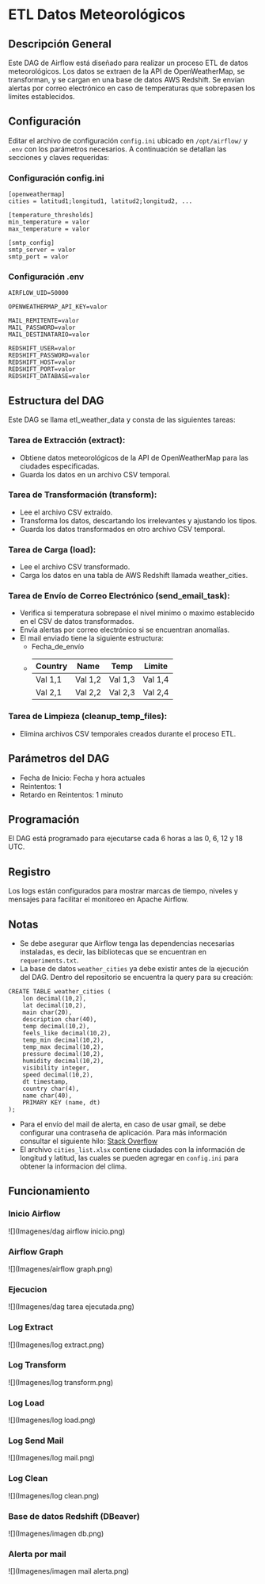 # ETL Datos Meteorológicos

## Descripción General
Este DAG de Airflow está diseñado para realizar un proceso ETL de datos meteorológicos. Los datos se extraen de la API de OpenWeatherMap, se transforman, y se cargan en una base de datos AWS Redshift. Se envían alertas por correo electrónico en caso de temperaturas que sobrepasen los limites establecidos.

## Configuración
Editar el archivo de configuración `config.ini` ubicado en `/opt/airflow/` y `.env` con los parámetros necesarios. A continuación se detallan las secciones y claves requeridas:

### Configuración config.ini
```
[openweathermap]
cities = latitud1;longitud1, latitud2;longitud2, ...

[temperature_thresholds]
min_temperature = valor
max_temperature = valor

[smtp_config]
smtp_server = valor
smtp_port = valor
```

### Configuración .env
```
AIRFLOW_UID=50000

OPENWEATHERMAP_API_KEY=valor

MAIL_REMITENTE=valor
MAIL_PASSWORD=valor
MAIL_DESTINATARIO=valor

REDSHIFT_USER=valor
REDSHIFT_PASSWORD=valor
REDSHIFT_HOST=valor
REDSHIFT_PORT=valor
REDSHIFT_DATABASE=valor
```

## Estructura del DAG
Este DAG se llama etl_weather_data y consta de las siguientes tareas:

### Tarea de Extracción (extract):
* Obtiene datos meteorológicos de la API de OpenWeatherMap para las ciudades especificadas.
* Guarda los datos en un archivo CSV temporal.

### Tarea de Transformación (transform):
* Lee el archivo CSV extraído.
* Transforma los datos, descartando los irrelevantes y ajustando los tipos.
* Guarda los datos transformados en otro archivo CSV temporal.

### Tarea de Carga (load):
* Lee el archivo CSV transformado.
* Carga los datos en una tabla de AWS Redshift llamada weather_cities.

### Tarea de Envío de Correo Electrónico (send_email_task):
* Verifica si temperatura sobrepase el nivel minimo o maximo establecido en el CSV de datos transformados.
* Envía alertas por correo electrónico si se encuentran anomalías.
* El mail enviado tiene la siguiente estructura:
  	- Fecha_de_envío
	- | Country | Name    | Temp    | Limite  |
	  | ------- | ------- | ------- | ------- |
	  | Val 1,1 | Val 1,2 | Val 1,3 | Val 1,4 |
	  | Val 2,1 | Val 2,2 | Val 2,3 | Val 2,4 | 

### Tarea de Limpieza (cleanup_temp_files):
* Elimina archivos CSV temporales creados durante el proceso ETL.

## Parámetros del DAG
* Fecha de Inicio: Fecha y hora actuales
* Reintentos: 1
* Retardo en Reintentos: 1 minuto

## Programación
El DAG está programado para ejecutarse cada 6 horas a las 0, 6, 12 y 18 UTC.

## Registro
Los logs están configurados para mostrar marcas de tiempo, niveles y mensajes para facilitar el monitoreo en Apache Airflow.

## Notas
* Se debe asegurar que Airflow tenga las dependencias necesarias instaladas, es decir, las bibliotecas que se encuentran en `requeriments.txt`.
* La base de datos `weather_cities` ya debe existir antes de la ejecución del DAG. Dentro del repositorio se encuentra la query para su creación:
```
CREATE TABLE weather_cities (
	lon decimal(10,2),
	lat decimal(10,2),
    main char(20),
    description char(40),
    temp decimal(10,2),
    feels_like decimal(10,2),
    temp_min decimal(10,2),
    temp_max decimal(10,2),
    pressure decimal(10,2),
    humidity decimal(10,2),
    visibility integer,
    speed decimal(10,2),
    dt timestamp,
    country char(4),
    name char(40),
    PRIMARY KEY (name, dt)
);
```
* Para el envío del mail de alerta, en caso de usar gmail, se debe configurar una contraseña de aplicación. Para más información consultar el siguiente hilo: [Stack Overflow](https://stackoverflow.com/questions/59188483/error-invalid-login-535-5-7-8-username-and-password-not-accepted)
* El archivo `cities_list.xlsx` contiene ciudades con la información de longitud y latitud, las cuales se pueden agregar en `config.ini` para obtener la informacion del clima.

## Funcionamiento
### Inicio Airflow
![](Imagenes/dag airflow inicio.png)

### Airflow Graph
![](Imagenes/airflow graph.png)

### Ejecucion
![](Imagenes/dag tarea ejecutada.png)

### Log Extract
![](Imagenes/log extract.png)

### Log Transform
![](Imagenes/log transform.png)

### Log Load
![](Imagenes/log load.png)

### Log Send Mail
![](Imagenes/log mail.png)

### Log Clean
![](Imagenes/log clean.png)

### Base de datos Redshift (DBeaver)
![](Imagenes/imagen db.png)

### Alerta por mail
![](Imagenes/imagen mail alerta.png)
